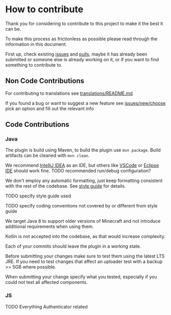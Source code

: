 # How to contribute

Thank you for considering to contribute to this project to make it the best it can be.

To make this process as frictionless as possible please read through the information in this document.

First up, check existing [issues](https://github.com/MaxMaeder/DriveBackupV2/issues) and [pulls](https://github.com/MaxMaeder/DriveBackupV2/pulls), maybe it has already been submitted or someone else is already working on it, or if you want to find something to contribute to.

## Non Code Contributions

For contributing to translations see [translations/README.md](translations/README.md)

If you found a bug or want to suggest a new feature see [issues/new/choose](https://github.com/MaxMaeder/DriveBackupV2/issues/new/choose) pick an option and fill out the relevant info

## Code Contributions

### Java

The plugin is build using Maven, to build the plugin use `mvn package`. Build artifacts can be cleaned with `mvn clean`.

We recommend [IntelliJ IDEA](https://www.jetbrains.com/idea/) as an IDE, but others like [VSCode](https://code.visualstudio.com/) or [Eclipse IDE](https://eclipseide.org/) should work fine.
TODO recommended run/debug configuration?

We don't employ any automatic formatting, just keep formatting consistent with the rest of the codebase.
See [style guide](DriveBackup/styleguide.md) for details.

TODO specify style guide used

TODO specify coding conventions not covered by or different from style guide

We target Java 8 to support older versions of Minecraft and not introduce additional requirements when using them.

Kotlin is not accepted into the codebase, as that would increase complexity.

Each of your commits should leave the plugin in a working state.

Before submitting your changes make sure to test them using the latest LTS JRE.
If you need to test changes that affect an uploader test with a backup >= 5GB where possible.

When submitting your change specify what you tested, especially if you could not test all affected components.

### JS

TODO Everything Authenticator related

